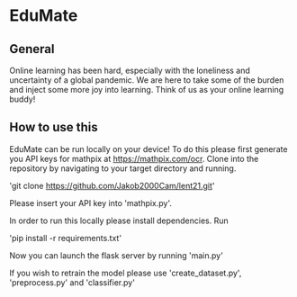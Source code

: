 
# EduMate


## General

Online learning has been hard, especially with the loneliness and uncertainty of a global pandemic. We are here to take some of the burden and inject some more joy into learning. Think of us as your online learning buddy!

## How to use this

EduMate can be run locally on your device! To do this please first generate you API keys for mathpix at https://mathpix.com/ocr. Clone into the repository by navigating to your target directory and running.

'git clone https://github.com/Jakob2000Cam/lent21.git'

Please insert your API key into 'mathpix.py'.

In order to run this locally please install dependencies. Run

'pip install -r requirements.txt'

Now you can launch the flask server by running 'main.py'

If you wish to retrain the model please use 'create_dataset.py', 'preprocess.py' and 'classifier.py'